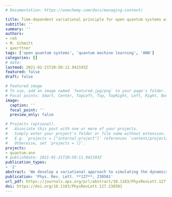 ```yaml
---
# Documentation: https://wowchemy.com/docs/managing-content/

title: Time-dependent variational principle for open quantum systems with artificial neural networks
subtitle: ''
summary: ''
authors:
- reh
- M. Schmitt
- gaerttner
tags: ['open quantum systems', 'quantum machine learning', 'ANN']
categories: []
# date:
lastmod: 2021-01-21T20:50:11.942193Z
featured: false
draft: false

# Featured image
# To use, add an image named `featured.jpg/png` to your page's folder.
# Focal points: Smart, Center, TopLeft, Top, TopRight, Left, Right, BottomLeft, Bottom, BottomRight.
image:
  caption: ''
  focal_point: ''
  preview_only: false

# Projects (optional).
#   Associate this post with one or more of your projects.
#   Simply enter your project's folder or file name without extension.
#   E.g. `projects = ["internal-project"]` references `content/project/deep-learning/index.md`.
#   Otherwise, set `projects = []`.
projects:
- quantum-ann
# publishDate: 2021-01-21T20:50:11.942193Z
publication_types:
- '2'
abstract: 'We develop a variational approach to simulating the dynamics of open quantum many-body systems using deep autoregressive neural networks. The parameters of a compressed representation of a mixed quantum state are adapted dynamically according to the Lindblad master equation by employing a time-dependent variational principle. We illustrate our approach by solving the dissipative quantum Heisenberg model in one and two dimensions for up to 40 spins and by applying it to the simulation of confinement dynamics in the presence of dissipation.'
publication: 'Phys. Rev. Lett. **127**, 230501'
url_pdf: https://journals.aps.org/prl/abstract/10.1103/PhysRevLett.127.230501
doi: https://doi.org/10.1103/PhysRevLett.127.230501
---
```

